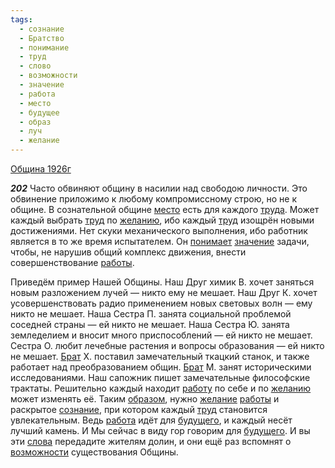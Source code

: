 ```yaml
---
tags:
  - сознание
  - Братство
  - понимание
  - труд
  - слово
  - возможности
  - значение
  - работа
  - место
  - будущее
  - образ
  - луч
  - желание
---
```


[Община 1926г](https://127.0.0.1:4002/agni/1926)

___202___
Часто обвиняют общину в насилии над свободою личности. Это обвинение приложимо к любому компромиссному строю, но не к общине. В сознательной общине [место](../../../tags/#место) есть для каждого [труда](../../../tags/#[труд](../../../tags/#труд)). Может каждый выбрать [труд](../../../tags/#труд) по [желанию](../../../tags/#[желание](../../../tags/#желание)), ибо каждый [труд](../../../tags/#труд) изощрён новыми достижениями. Нет скуки механического выполнения, ибо работник является в то же время испытателем. Он [понимает](../../../tags/#понимание) [значение](../../../tags/#значение) задачи, чтобы, не нарушив общий комплекс движения, внести совершенствование [работы](../../../tags/#[работа](../../../tags/#работа)).   

Приведём пример Нашей Общины. Наш Друг химик В. хочет заняться новым разложением лучей — никто ему не мешает. Наш Друг К. хочет усовершенствовать радио применением новых световых волн — ему никто не мешает. Наша Сестра П. занята социальной проблемой соседней страны — ей никто не мешает. Наша Сестра Ю. занята земледелием и вносит много приспособлений — ей никто не мешает. Сестра О. любит лечебные растения и вопросы образования — ей никто не мешает. [Брат](../../../tags/#Братство) Х. поставил замечательный ткацкий станок, и также работает над преобразованием общин. [Брат](../../../tags/#Братство) М. занят историческими исследованиями. Наш сапожник пишет замечательные философские трактаты. Решительно каждый находит [работу](../../../tags/#работа) по себе и по [желанию](../../../tags/#[желание](../../../tags/#желание)) может изменять её. Таким [образом](../../../tags/#образ), нужно [желание](../../../tags/#желание) [работы](../../../tags/#[работа](../../../tags/#работа)) и раскрытое [сознание](../../../tags/#сознание), при котором каждый [труд](../../../tags/#труд) становится увлекательным. Ведь [работа](../../../tags/#работа) идёт для [будущего](../../../tags/#будущее), и каждый несёт лучший камень. И Мы сейчас в виду гор говорим для [будущего](../../../tags/#будущее). И вы эти [слова](../../../tags/#слово) передадите жителям долин, и они ещё раз вспомнят о [возможности](../../../tags/#возможности) существования Общины.   

